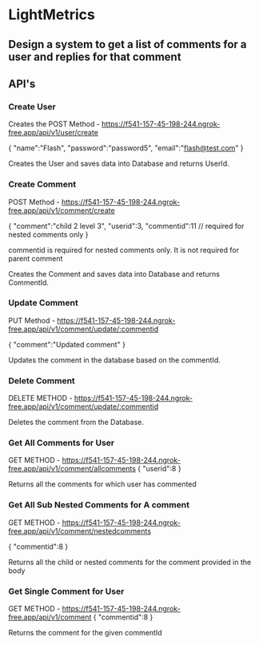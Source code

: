 # LightMetrics

## Design a system to get a list of comments for a user and replies for that comment

## API's

### Create User

Creates the
POST Method - https://f541-157-45-198-244.ngrok-free.app/api/v1/user/create

{
"name":"Flash",
"password":"password5",
"email":"flash@test.com"
}

Creates the User and saves data into Database and returns UserId.

### Create Comment

POST Method - https://f541-157-45-198-244.ngrok-free.app/api/v1/comment/create

{
"comment":"child 2 level 3",
"userid":3,
"commentid":11 // required for nested comments only
}

commentid is required for nested comments only. It is not required for parent comment

Creates the Comment and saves data into Database and returns CommentId.

### Update Comment

PUT Method - https://f541-157-45-198-244.ngrok-free.app/api/v1/comment/update/:commentid

{
"comment":"Updated comment"
}

Updates the comment in the database based on the commentId.

### Delete Comment

DELETE METHOD - https://f541-157-45-198-244.ngrok-free.app/api/v1/comment/update/:commentid

Deletes the comment from the Database.

### Get All Comments for User

GET METHOD - https://f541-157-45-198-244.ngrok-free.app/api/v1/comment/allcomments
{
"userid":8
}

Returns all the comments for which user has commented

### Get All Sub Nested Comments for A comment

GET METHOD - https://f541-157-45-198-244.ngrok-free.app/api/v1/comment/nestedcomments

{
"commentid":8
}

Returns all the child or nested comments for the comment provided in the body

### Get Single Comment for User

GET METHOD - https://f541-157-45-198-244.ngrok-free.app/api/v1/comment
{
"commentid":8
}

Returns the comment for the given commentId
